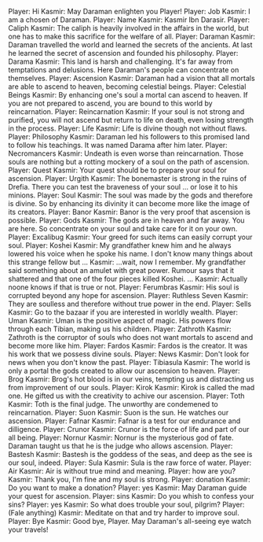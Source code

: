 Player: Hi
Kasmir: May Daraman enlighten you Player!
Player: Job
Kasmir: I am a chosen of Daraman.
Player: Name
Kasmir: Kasmir Ibn Darasir.
Player: Caliph
Kasmir: The caliph is heavily involved in the affairs in the world, but one has to make this sacrifice for the welfare of all.
Player: Daraman
Kasmir: Daraman travelled the world and learned the secrets of the ancients. At last he learned the secret of ascension and founded his philosophy.
Player: Darama
Kasmir: This land is harsh and challenging. It's far away from temptations and delusions. Here Daraman's people can concentrate on themselves.
Player: Ascension
Kasmir: Daraman had a vision that all mortals are able to ascend to heaven, becoming celestial beings.
Player: Celestial Beings
Kasmir: By enhancing one's soul a mortal can ascend to heaven. If you are not prepared to ascend, you are bound to this world by reincarnation.
Player: Reincarnation
Kasmir: If your soul is not strong and purified, you will not ascend but return to life on death, even losing strength in the process.
Player: Life
Kasmir: Life is divine though not without flaws.
Player: Philosophy
Kasmir: Daraman led his followers to this promised land to follow his teachings. It was named Darama after him later.
Player: Necromancers
Kasmir: Undeath is even worse than reincarnation. Those souls are nothing but a rotting mockery of a soul on the path of ascension.
Player: Quest
Kasmir: Your quest should be to prepare your soul for ascension.
Player: Urgith
Kasmir: The bonemaster is strong in the ruins of Drefia. There you can test the braveness of your soul ... or lose it to his minions.
Player: Soul
Kasmir: The soul was made by the gods and therefore is divine. So by enhancing its divinity it can become more like the image of its creators.
Player: Banor
Kasmir: Banor is the very proof that ascension is possible.
Player: Gods
Kasmir: The gods are in heaven and far away. You are here. So concentrate on your soul and take care for it on your own.
Player: Excalibug
Kasmir: Your greed for such items can easily corrupt your soul.
Player: Koshei
Kasmir: My grandfather knew him and he always lowered his voice when he spoke his name. I don't know many things about this strange fellow but ...
Kasmir: ...wait, now I remember. My grandfather said something about an amulet with great power. Rumour says that it shattered and that one of the four pieces killed Koshei. ...
Kasmir: Actually noone knows if that is true or not.
Player: Ferumbras
Kasmir: His soul is corrupted beyond any hope for ascension.
Player: Ruthless Seven
Kasmir: They are soulless and therefore without true power in the end.
Player: Sells
Kasmir: Go to the bazaar if you are interested in worldly wealth.
Player: Uman
Kasmir: Uman is the positive aspect of magic. His powers flow through each Tibian, making us his children.
Player: Zathroth
Kasmir: Zathroth is the corruptor of souls who does not want mortals to ascend and become more like him.
Player: Fardos
Kasmir: Fardos is the creator. It was his work that we possess divine souls.
Player: News
Kasmir: Don't look for news when you don't know the past.
Player: Tibiasula
Kasmir: The world is only a portal the gods created to allow our ascension to heaven.
Player: Brog
Kasmir: Brog's hot blood is in our veins, tempting us and distracting us from improvement of our souls.
Player: Kirok
Kasmir: Kirok is called the mad one. He gifted us with the creativity to achive our ascension.
Player: Toth
Kasmir: Toth is the final judge. The unworthy are condemened to reincarnation.
Player: Suon
Kasmir: Suon is the sun. He watches our ascension.
Player: Fafnar
Kasmir: Fafnar is a test for our endurance and dilligence.
Player: Crunor
Kasmir: Crunor is the force of life and part of our all being.
Player: Nornur
Kasmir: Nornur is the mysterious god of fate. Daraman taught us that he is the judge who allows ascension.
Player: Bastesh
Kasmir: Bastesh is the goddess of the seas, and deep as the see is our soul, indeed.
Player: Sula
Kasmir: Sula is the raw force of water.
Player: Air
Kasmir: Air is without true mind and meaning.
Player: how are you?
Kasmir: Thank you, I'm fine and my soul is strong.
Player: donation
Kasmir: Do you want to make a donation?
Player: yes
Kasmir: May Daraman guide your quest for ascension.
Player: sins
Kasmir: Do you whish to confess your sins?
Player: yes
Kasmir: So what does trouble your soul, pilgrim?
Player: (Fale anything)
Kasmir: Meditate on that and try harder to improve soul.
Player: Bye
Kasmir: Good bye, Player. May Daraman's all-seeing eye watch your travels!